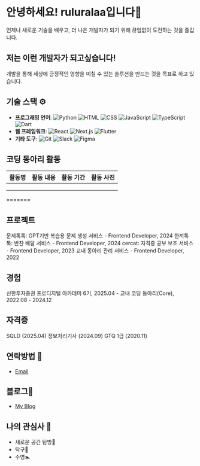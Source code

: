 # 안녕하세요! ruluralaa입니다👋 
언제나 새로운 기술을 배우고, 더 나은 개발자가 되기 위해 끊임없이 도전하는 것을 즐깁니다.

## 저는 이런 개발자가 되고싶습니다!
개발을 통해 세상에 긍정적인 영향을 미칠 수 있는 솔루션을 만드는 것을 목표로 하고 있습니다.

## 기술 스택 ⚙️
- **프로그래밍 언어**: ![Python](https://img.shields.io/badge/Python-3776AB?style=for-the-badge&logo=python&logoColor=white)
![HTML](https://img.shields.io/badge/HTML5-E34F26?style=for-the-badge&logo=html5&logoColor=white)
![CSS](https://img.shields.io/badge/CSS3-1572B6?style=for-the-badge&logo=css3&logoColor=white)
![JavaScript](https://img.shields.io/badge/JavaScript-F7DF1E?style=for-the-badge&logo=javascript&logoColor=black)
![TypeScript](https://img.shields.io/badge/TypeScript-3178C6?style=for-the-badge&logo=typescript&logoColor=white)
![Dart](https://img.shields.io/badge/Dart-0175C2?style=for-the-badge&logo=dart&logoColor=white)
- **웹 프레임워크**: ![React](https://img.shields.io/badge/React-61DAFB?style=for-the-badge&logo=react&logoColor=black)
![Next.js](https://img.shields.io/badge/Next.js-000000?style=for-the-badge&logo=nextdotjs&logoColor=white)
![Flutter](https://img.shields.io/badge/Flutter-02569B?style=for-the-badge&logo=flutter&logoColor=white)
- **기타 도구**: ![Git](https://img.shields.io/badge/Git-F05032?style=for-the-badge&logo=git&logoColor=white)
![Slack](https://img.shields.io/badge/Slack-4A154B?style=for-the-badge&logo=slack&logoColor=white)
![Figma](https://img.shields.io/badge/Figma-F24E1E?style=for-the-badge&logo=figma&logoColor=white)


## 코딩 동아리 활동
| 활동명                                        |활동 내용        |활동 기간  | 활동 사진                |
| -------------------------------------------- | -------------- | ------ | -------------------- |
|     |  |  |  |
|     |  |  |  |
|     |  |  |  |

=======

## 프로젝트
문제톡톡: GPT기반 복습용 문제 생성 서비스 - Frontend Developer, 2024
한끼톡톡: 반찬 배달 서비스 - Frontend Developer, 2024
cercat: 자격증 공부 보조 서비스 - Frontend Developer, 2023
교내 동아리 관리 서비스 - Frontend Developer, 2022

## 경험
신한투자증권 프로디지털 아카데미 6기, 2025.04 -
교내 코딩 동아리(Core), 2022.08 - 2024.12

## 자격증
SQLD (2025.04)
정보처리기사 (2024.09)
GTQ 1급 (2020.11)

## 연락방법 💬
- [Email](bsy0302@naver.com)

## 블로그📝
- [My Blog](https://blog.naver.com/bsy0302)
  
## 나의 관심사 🎨
- 새로운 공간 탐방🚶
- 탁구🏓
- 수영🏊
